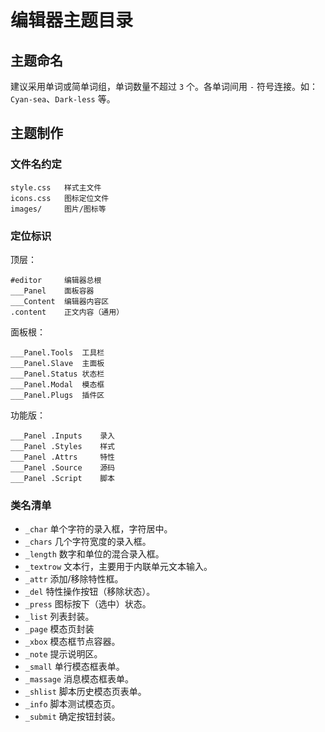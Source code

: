 # 编辑器主题目录

## 主题命名

建议采用单词或简单词组，单词数量不超过 `3` 个。各单词间用 `-` 符号连接。如：`Cyan-sea`、`Dark-less` 等。


## 主题制作

### 文件名约定

```
style.css   样式主文件
icons.css   图标定位文件
images/     图片/图标等
```


### 定位标识

顶层：
```
#editor     编辑器总根
___Panel    面板容器
___Content  编辑器内容区
.content    正文内容（通用）
```

面板根：
```
___Panel.Tools  工具栏
___Panel.Slave  主面板
___Panel.Status 状态栏
___Panel.Modal  模态框
___Panel.Plugs  插件区
```

功能版：
```
___Panel .Inputs    录入
___Panel .Styles    样式
___Panel .Attrs     特性
___Panel .Source    源码
___Panel .Script    脚本
```


### 类名清单

- `_char` 单个字符的录入框，字符居中。
- `_chars` 几个字符宽度的录入框。
- `_length` 数字和单位的混合录入框。
- `_textrow` 文本行，主要用于内联单元文本输入。
- `_attr` 添加/移除特性框。
- `_del` 特性操作按钮（移除状态）。
- `_press` 图标按下（选中）状态。
- `_list` 列表封装。
- `_page` 模态页封装
- `_xbox` 模态框节点容器。
- `_note` 提示说明区。
- `_small` 单行模态框表单。
- `_massage` 消息模态框表单。
- `_shlist` 脚本历史模态页表单。
- `_info` 脚本测试模态页。
- `_submit` 确定按钮封装。
